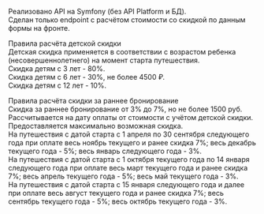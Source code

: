 Реализовано API на Symfony (без API Platform и БД).  
Сделан только endpoint с расчётом стоимости со скидкой по данным формы на фронте. 

Правила расчёта детской скидки  
Детская скидка применяется в соответствии с возрастом ребенка (несовершеннолетнего) на момент старта путешествия.  
Скидка детям с 3 лет - 80%.  
Скидка детям с 6 лет - 30%, не более 4500 ₽.  
Скидка детям с 12 лет - 10%.  

Правила расчёта скидки за раннее бронирование  
Скидка за раннее бронирование от 3% до 7%, но не более 1500 руб. Рассчитывается на дату оплаты от стоимости с учётом детской скидки. Предоставляется максимально возможная скидка.  
На путешествия с датой старта с 1 апреля по 30 сентября следующего года при оплате весь ноябрь текущего и ранее скидка 7%; весь декабрь текущего года - 5%; весь январь следующего года - 3%.  
На путешествия с датой старта с 1 октября текущего года по 14 января следующего года при оплате весь март текущего года и ранее скидка 7%; весь апрель текущего года - 5%; весь май текущего года - 3%.  
На путешествия с датой старта с 15 января следующего года и далее при оплате весь август текущего года и ранее скидка 7%; весь сентябрь текущего года - 5%; весь октябрь текущего года - 3%.  